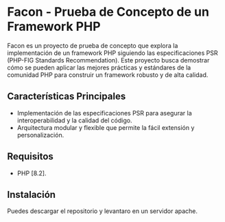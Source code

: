 # Facon - Prueba de Concepto de un Framework PHP

Facon es un proyecto de prueba de concepto que explora la implementación de un framework PHP siguiendo las especificaciones PSR (PHP-FIG Standards Recommendation). Este proyecto busca demostrar cómo se pueden aplicar las mejores prácticas y estándares de la comunidad PHP para construir un framework robusto y de alta calidad.

## Características Principales

- Implementación de las especificaciones PSR para asegurar la interoperabilidad y la calidad del código.
- Arquitectura modular y flexible que permite la fácil extensión y personalización.

## Requisitos

- PHP [8.2].

## Instalación

Puedes descargar el repositorio y levantaro en un servidor apache. 


